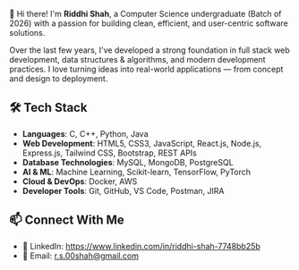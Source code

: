 
👋 Hi there! I'm **Riddhi Shah**, a Computer Science undergraduate (Batch of 2026) with a passion for building clean, efficient, and user-centric software solutions.

Over the last few years, I've developed a strong foundation in full stack web development, data structures & algorithms, and modern development practices. I love turning ideas into real-world applications — from concept and design to deployment.

## 🛠️ Tech Stack
- **Languages**: C, C++, Python, Java
- **Web Development**: HTML5, CSS3, JavaScript, React.js, Node.js, Express.js, Tailwind CSS, Bootstrap, REST APIs
- **Database Technologies**: MySQL, MongoDB, PostgreSQL
- **AI & ML**: Machine Learning, Scikit-learn, TensorFlow, PyTorch
- **Cloud & DevOps**: Docker, AWS
- **Developer Tools**: Git, GitHub, VS Code, Postman, JIRA

## 📫 Connect With Me
- 💼 LinkedIn: https://www.linkedin.com/in/riddhi-shah-7748bb25b
- 📧 Email: r.s.00shah@gmail.com


